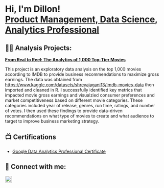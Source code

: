 <h1>Hi, I'm Dillon! <br/><a href="https://github.com/D-Issa">Product Management, Data Science</a>, <a href="https://www.linkedin.com/in/dillon-issa-ba7095232/">Analytics Professional</a>

<h2>👨‍💻 Analysis Projects:</h2>

<b><a href="https://github.com/D-Issa/IMDB_Movies">From Real to Reel: The Analytics of 1,000 Top-Tier Movies</a></b>

This project is an exploratory data analysis on the top 1,000 movies according to IMDB to provide business recommendations to maximize gross earnings. The data was obtained from https://www.kaggle.com/datasets/shreyajagani13/imdb-movies-data then imported and cleaned in R. I successfully identified key metrics that impacted movie gross earnings and visualzied consumer preferences and market competitiveness based on different movie categories. These categories included year of release, genres, run time, ratings, and number of votes. I then used these findings to provide data-driven recommendations on what type of movies to create and what audience to target to improve business marketing strategy. 
  
<h2>📺 Certifications</h2>

- [Google Data Analytics Professional Certificate](https://coursera.org/share/9f0e0e7bfff43c093bf177a41572e01e)

<h2> 🤳 Connect with me:</h2>

[<img align="left" alt="DillonIssa | LinkedIn" width="22px" src="https://cdn.jsdelivr.net/npm/simple-icons@v3/icons/linkedin.svg" />][linkedin]


[linkedin]: https://www.linkedin.com/in/dillon-issa-ba7095232/

<!--
**D-Issa/D-Issa** is a ✨ _special_ ✨ repository because its `README.md` (this file) appears on your GitHub profile.

Here are some ideas to get you started:

- 🔭 I’m currently working on ...
- 🌱 I’m currently learning ...
- 👯 I’m looking to collaborate on ...
- 🤔 I’m looking for help with ...
- 💬 Ask me about ...
- 📫 How to reach me: ...
- 😄 Pronouns: ...
- ⚡ Fun fact: ...
-->
